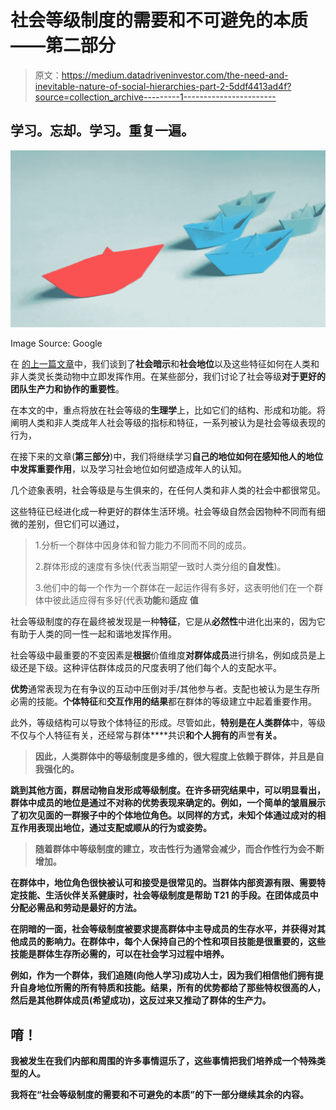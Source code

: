 # 社会等级制度的需要和不可避免的本质——第二部分

> 原文：<https://medium.datadriveninvestor.com/the-need-and-inevitable-nature-of-social-hierarchies-part-2-5ddf4413ad4f?source=collection_archive---------1----------------------->

## 学习。忘却。学习。重复一遍。

![](img/1aa031929a5f3912e73f64cf066a33ab.png)

Image Source: Google

在 [的上一篇文章](https://medium.com/@steffi.Netizen)中，我们谈到了**社会暗示**和**社会地位**以及这些特征如何在人类和非人类灵长类动物中立即发挥作用。在某些部分，我们讨论了社会等级**对于更好的团队生产力和协作的重要性**。

在本文的中，重点将放在社会等级的**生理学**上，比如它们的结构、形成和功能。将阐明人类和非人类成年人社会等级的指标和特征，一系列被认为是社会等级表现的行为，

在接下来的文章(**第三部分**)中，我们将继续学习**自己的地位如何在感知他人的地位中发挥重要作用**，以及学习社会地位如何塑造成年人的认知。

几个迹象表明，社会等级是与生俱来的，在任何人类和非人类的社会中都很常见。

这些特征已经进化成一种更好的群体生活环境。社会等级自然会因物种不同而有细微的差别，但它们可以通过，

> 1.分析一个群体中因身体和智力能力不同而不同的成员。
> 
> 2.群体形成的速度有多快(代表当期望一致时人类分组的**自发性**)。
> 
> 3.他们中的每一个作为一个群体在一起运作得有多好，这表明他们在一个群体中彼此适应得有多好(代表**功能**和**适应** **值**

社会等级制度的存在最终被发现是一种**特征**，它是从**必然性**中进化出来的，因为它有助于人类的同一性一起和谐地发挥作用。

社会等级中最重要的不变因素是**根据**价值维度**对群体成员**进行排名，例如成员是上级还是下级。这种评估群体成员的尺度表明了他们每个人的支配水平。

**优势**通常表现为在有争议的互动中压倒对手/其他参与者。支配也被认为是生存所必需的技能。**个体特征**和**交互作用的结果**都在群体的等级建立中起着重要作用。

此外，等级结构可以导致个体特征的形成。尽管如此，**特别是在人类群体**中，等级不仅与个人特征有关，还经常与群体****共识**和个人拥有的**声誉**有关。**

> **因此，人类群体中的等级制度是多维的，很大程度上依赖于群体，并且是自我强化的。**

****跳到其他方面**，群居动物自发形成等级制度。在许多研究结果中，可以明显看出，群体中成员的地位是通过不对称的优势表现来确定的。**例如**，一个简单的皱眉展示了初次见面的一群猴子中的个体地位角色。**以同样的方式**，未知个体通过成对的相互作用表现出地位，通过支配或顺从的行为或姿势。**

> **随着群体中等级制度的建立，攻击性行为通常会减少，而合作性行为会不断增加。**

**在群体中，地位角色很快被认可和接受是很常见的。当群体内部资源有限、需要特定技能、生活伙伴关系健康时，社会等级制度是帮助 T21 的手段。在团体成员中分配必需品和劳动是最好的方法。**

**在阴暗的一面，社会等级制度被要求提高群体中主导成员的生存水平，并获得对其他成员的影响力。在群体中，每个人保持自己的个性和项目技能是很重要的，这些技能是群体生存所必需的，可以在社会学习过程中培养。**

**例如，作为一个群体，我们追随(向他人学习)成功人士，因为我们相信他们拥有提升自身地位所需的所有特质和技能。结果，所有的优势都给了那些特权很高的人，然后是其他群体成员(希望成功)，这反过来又推动了群体的生产力。**

## **唷！**

**我被发生在我们内部和周围的许多事情逗乐了，这些事情把我们培养成一个特殊类型的人。**

**我将在“**社会等级制度的需要和不可避免的本质**”的下一部分继续其余的内容。**